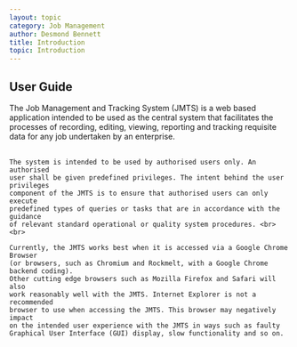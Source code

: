 ```yaml
---
layout: topic
category: Job Management
author: Desmond Bennett
title: Introduction
topic: Introduction
---
```


<h2>User Guide</h2>
<p>
    The Job Management and Tracking System (JMTS) is a web based application 
    intended to be used as the central system that facilitates the processes 
    of recording, editing, viewing, reporting and tracking requisite data for 
    any job undertaken by an enterprise. <br><br>

    The system is intended to be used by authorised users only. An authorised 
    user shall be given predefined privileges. The intent behind the user privileges 
    component of the JMTS is to ensure that authorised users can only execute 
    predefined types of queries or tasks that are in accordance with the guidance 
    of relevant standard operational or quality system procedures. <br><br>

    Currently, the JMTS works best when it is accessed via a Google Chrome Browser 
    (or browsers, such as Chromium and Rockmelt, with a Google Chrome backend coding). 
    Other cutting edge browsers such as Mozilla Firefox and Safari will also 
    work reasonably well with the JMTS. Internet Explorer is not a recommended 
    browser to use when accessing the JMTS. This browser may negatively impact 
    on the intended user experience with the JMTS in ways such as faulty 
    Graphical User Interface (GUI) display, slow functionality and so on.   
</p>